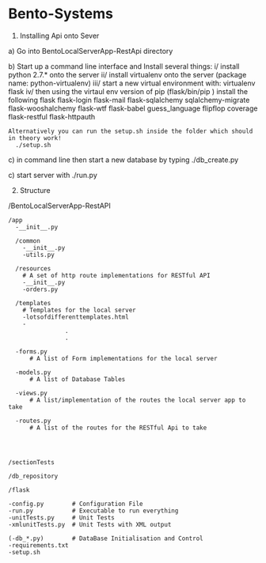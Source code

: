 # Bento-Systems

1. Installing Api onto Sever

a) Go into BentoLocalServerApp-RestApi directory

b) Start up a command line interface and Install several things:
    i/ install python 2.7.* onto the server
    ii/ install virtualenv onto the server (package name: python-virtualenv)
    iii/ start a new virtual environment with:
            virtualenv flask
    iv/ then using the virtaul env version of pip (flask/bin/pip <module>) install the following
          flask
          flask-login
          flask-mail
          flask-sqlalchemy
          sqlalchemy-migrate
          flask-wooshalchemy
          flask-wtf
          flask-babel
          guess_language
          flipflop
          coverage
          flask-restful
          flask-httpauth
	
	Alternatively you can run the setup.sh inside the folder which should in theory work!
      ./setup.sh

c) in command line then start a new database by typing
      ./db_create.py

c) start server with ./run.py

2. Structure

  /BentoLocalServerApp-RestAPI
    
    /app
      -__init__.py

      /common
        -__init__.py
        -utils.py

      /resources
        # A set of http route implementations for RESTful API
        -__init__.py
        -orders.py

      /templates
        # Templates for the local server
        -lotsofdifferenttemplates.html
        -
                    .
                    .

      -forms.py
          # A list of Form implementations for the local server

      -models.py
          # A list of Database Tables

      -views.py
          # A list/implementation of the routes the local server app to take
      
      -routes.py
          # A list of the routes for the RESTful Api to take




    /sectionTests

    /db_repository

    /flask

    -config.py        # Configuration File
    -run.py           # Executable to run everything
    -unitTests.py     # Unit Tests
    -xmlunitTests.py  # Unit Tests with XML output
    
    (-db_*.py)        # DataBase Initialisation and Control
    -requirements.txt
    -setup.sh


